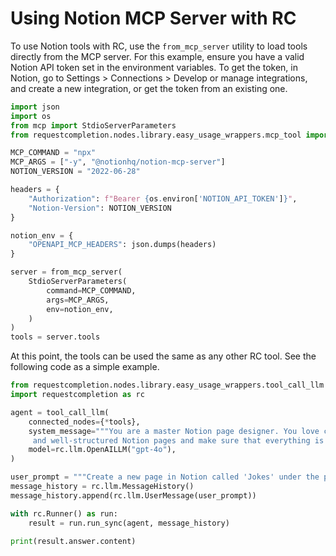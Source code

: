 # Using Notion MCP Server with RC

To use Notion tools with RC, use the `from_mcp_server` utility to load tools directly from the MCP server. For this example, ensure you have a valid Notion API token set in the environment variables. To get the token, in Notion, go to Settings > Connections > Develop or manage integrations, and create a new integration, or get the token from an existing one.

```python
import json
import os
from mcp import StdioServerParameters
from requestcompletion.nodes.library.easy_usage_wrappers.mcp_tool import from_mcp_server

MCP_COMMAND = "npx"
MCP_ARGS = ["-y", "@notionhq/notion-mcp-server"]
NOTION_VERSION = "2022-06-28"

headers = {
    "Authorization": f"Bearer {os.environ['NOTION_API_TOKEN']}",
    "Notion-Version": NOTION_VERSION
}

notion_env = {
    "OPENAPI_MCP_HEADERS": json.dumps(headers)
}

server = from_mcp_server(
    StdioServerParameters(
        command=MCP_COMMAND,
        args=MCP_ARGS,
        env=notion_env,
    )
)
tools = server.tools
```

At this point, the tools can be used the same as any other RC tool. See the following code as a simple example.

```python
from requestcompletion.nodes.library.easy_usage_wrappers.tool_call_llm import tool_call_llm
import requestcompletion as rc

agent = tool_call_llm(
    connected_nodes={*tools},
    system_message="""You are a master Notion page designer. You love creating beautiful
     and well-structured Notion pages and make sure that everything is correctly formatted.""",
    model=rc.llm.OpenAILLM("gpt-4o"),
)

user_prompt = """Create a new page in Notion called 'Jokes' under the parent page "Welcome to Notion!" with a small joke at the top of the page."""
message_history = rc.llm.MessageHistory()
message_history.append(rc.llm.UserMessage(user_prompt))

with rc.Runner() as run:
    result = run.run_sync(agent, message_history)

print(result.answer.content)
```